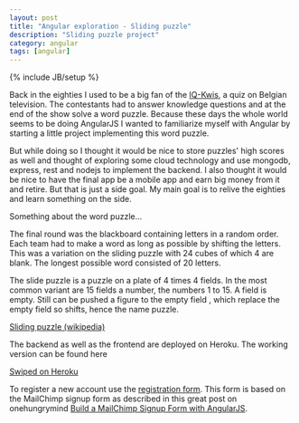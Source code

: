 ```yaml
---
layout: post
title: "Angular exploration - Sliding puzzle"
description: "Sliding puzzle project"
category: angular
tags: [angular]
---
```

{% include JB/setup %}


Back in the eighties I used to be a big fan of the <a href="http://nl.wikipedia.org/wiki/De_IQ-Kwis">IQ-Kwis</a>, a quiz on Belgian television. The contestants had to answer knowledge questions and at the end of the show solve a word puzzle. Because these days the whole world seems to be doing AngularJS I wanted to familiarize myself with Angular by starting a little project implementing this word puzzle.

But while doing so I thought it would be nice to store puzzles' high scores as well and thought of exploring some cloud technology and use mongodb, express, rest and nodejs to implement the backend. I also thought it would be nice to have the final app be a mobile app and earn big money from it and retire. But that is just a side goal. My main goal is to relive the eighties and learn something on the side.


Something about the word puzzle...

The final round was the blackboard containing letters in a random order. Each team had to make a word as long as possible by shifting the letters. This was a variation on the sliding puzzle with 24 cubes of which 4 are blank. The longest possible word consisted of 20 letters.

The slide puzzle is a puzzle on a plate of 4 times 4 fields. In the most common variant are 15 fields a number, the numbers 1 to 15. A field is empty. Still can be pushed a figure to the empty field , which replace the empty field so shifts, hence the name puzzle.

<a href="http://en.wikipedia.org/wiki/Sliding_puzzle">Sliding puzzle (wikipedia)</a>

The backend as well as the frontend are deployed on Heroku. The working version can be found here

<a href="http://swiped.herokuapp.com">Swiped on Heroku</a>

To register a new account use the <a href="http://swiped.herokuapp.com/register.html">registration form</a>. This form is based on the MailChimp signup form as described in this great post on onehungrymind <a href="http://onehungrymind.com/build-mailchimp-signup-form-angularjs/">Build a MailChimp Signup Form with AngularJS</a>.
